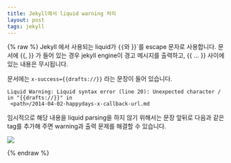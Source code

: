 ```yaml
---
title: Jekyll에서 liquid warning 처리
layout: post
tags: jekyll
---
```


{% raw %}
Jekyll 에서 사용되는 liquid가 `{{`와 }}`를 escape 문자로 사용합니다. 
문서에 {{, }} 가 들어 있는 경우 jekyll engine이 경고 메시지를 출력하고,
{{ ... }}  사이에 있는 내용은 무시됩니다. 

문서에는  `x-success={{drafts://}}` 라는 문장이 들어 있습니다. 

```
Liquid Warning: Liquid syntax error (line 20): Unexpected character / in "{{drafts://}}" in 
 <path>/2014-04-02-happydays-x-callback-url.md
```

임시적으로 해당 내용을 liquid parsing을 하지 않기 위해서는 문장 앞뒤로 다음과 같은 tag를 추가해 주면
warning과 출력 문제를 해결할 수 있습니다. 

![](http://d.jmjeong.com/K4a5+)

{% endraw %}